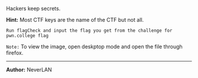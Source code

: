 Hackers keep secrets.

**Hint:** Most CTF keys are the name of the CTF but not all.

```Run flagCheck and input the flag you get from the challenge for pwn.college flag```

```Note:``` To view the image, open deskptop mode and open the file through firefox.

---
**Author:** NeverLAN 

